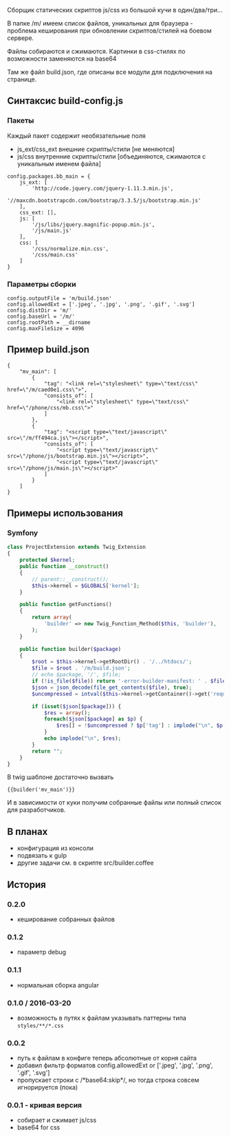 Сборщик статических скриптов js/css из большой кучи в один/два/три...

В папке /m/ имеем список файлов, уникальных для браузера - проблема кеширования при обновлении скриптов/стилей на боевом сервере.

Файлы собираются и сжимаются. Картинки в css-стилях по возможности заменяются на base64

Там же файл build.json, где описаны все модули для подключения на странице.

## Синтаксис build-config.js
### Пакеты

Каждый пакет содержит необязательные поля
- js_ext/css_ext внешние скрипты/стили [не меняются]
- js/css внутренние скрипты/стили [объединяются, сжимаются с уникальным именем файла]

```
config.packages.bb_main = {
    js_ext: [
        'http://code.jquery.com/jquery-1.11.3.min.js',
        '//maxcdn.bootstrapcdn.com/bootstrap/3.3.5/js/bootstrap.min.js'
    ],
    css_ext: [],
    js: [
        '/js/libs/jquery.magnific-popup.min.js',
        '/js/main.js'
    ],
    css: [
        '/css/normalize.min.css',
        '/css/main.css'
    ]
}
```

### Параметры сборки

```
config.outputFile = 'm/build.json'
config.allowedExt = ['.jpeg', '.jpg', '.png', '.gif', '.svg']
config.distDir = 'm/'
config.baseUrl = '/m/'
config.rootPath = __dirname
config.maxFileSize = 4096
```


## Пример build.json
```
{
    "mv_main": [
        {
            "tag": "<link rel=\"stylesheet\" type=\"text/css\" href=\"/m/caed0e1.css\">",
            "consists_of": [
                "<link rel=\"stylesheet\" type=\"text/css\" href=\"/phone/css/mb.css\">"
            ]
        },
        {
            "tag": "<script type=\"text/javascript\" src=\"/m/ff494ca.js\"></script>",
            "consists_of": [
                "<script type=\"text/javascript\" src=\"/phone/js/bootstrap.min.js\"></script>",
                "<script type=\"text/javascript\" src=\"/phone/js/main.js\"></script>"
            ]
        }
    ]
}
```

## Примеры использования
### Symfony
```php
class ProjectExtension extends Twig_Extension
{
    protected $kernel;
    public function __construct()
    {
        // parent::__construct();
        $this->kernel = $GLOBALS['kernel'];
    }

    public function getFunctions()
    {
        return array(
            'builder' => new Twig_Function_Method($this, 'builder'),
        );
    }

    public function builder($package)
    {
        $root = $this->kernel->getRootDir() . '/../htdocs/';
        $file = $root . '/m/build.json';
        // echo $package, '/', $file;
        if (!is_file($file)) return '-error-builder-manifest: ' . $file;
        $json = json_decode(file_get_contents($file), true);
        $uncompressed = intval($this->kernel->getContainer()->get('request')->cookies->get('uncompressed', 0));

        if (isset($json[$package])) {
            $res = array();
            foreach($json[$package] as $p) {
                $res[] = !$uncompressed ? $p['tag'] : implode("\n", $p['consists_of']);
            }
            echo implode("\n", $res);
        }
        return "";
    }
}
```
В twig шаблоне достаточно вызвать
```
{{builder('mv_main')}}
```
И в зависимости от куки получим собранные файлы или полный список для разработчиков.

## В планах
- конфигурация из консоли
- подвязать к gulp
- другие задачи см. в скрипте src/builder.coffee

## История
### 0.2.0
+ кеширование собранных файлов

### 0.1.2
+ параметр debug

### 0.1.1
+ нормальная сборка angular

### 0.1.0 / 2016-03-20
+ возможность в путях к файлам указывать паттерны типа `styles/**/*.css`

### 0.0.2
- путь к файлам в конфиге теперь абсолютные от корня сайта
- добавил фильтр форматов config.allowedExt or ['.jpeg', '.jpg', '.png', '.gif', '.svg']
- пропускает строки с /\*base64:skip\*/, но тогда строка совсем игнорируется (пока)

### 0.0.1 - кривая версия
- собирает и сжимает js/css
- base64 for css
